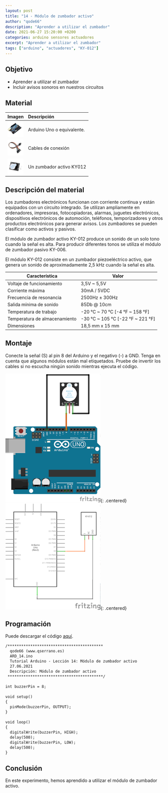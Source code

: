 ```yaml
---
layout: post
title: "14 - Módulo de zumbador activo"
author: "qode66"
description: "Aprender a utilizar el zumbador"
date: 2021-06-27 15:20:00 +0200
categories: arduino sensores actuadores
excerpt: "Aprender a utilizar el zumbador"
tags: ["arduino", "actuadores", "KY-012"]
---
```


[img1]: /assets/imatges/ard/ard_14_01.png "Montaje"
[img2]: /assets/imatges/ard/ard_14_02.png "Esquema eléctrico"

## Objetivo

- Aprender a utilizar el zumbador
- Incluir avisos sonoros en nuestros circuitos

## Material

|                               Imagen                               | Descripción                |
| :----------------------------------------------------------------: | :------------------------ |
| <img src="/assets/imatges/mat/mat_unor3.png" width="50" height="50">  | Arduino Uno o equivalente. |
| <img src="/assets/imatges/mat/mat_cables.png" width="50" height="50"> | Cables de conexión        |
| <img src="/assets/imatges/mat/mat_KY-012.png" width="50" height="50"> | Un zumbador activo KY012  |

## Descripción del material

Los zumbadores electrónicos funcionan con corriente continua y están
equipados con un circuito integrado. Se utilizan ampliamente en ordenadores,
impresoras, fotocopiadoras, alarmas, juguetes electrónicos,
dispositivos electrónicos de automoción, teléfonos, temporizadores y otros
productos electrónicos para generar avisos. Los zumbadores se pueden
clasificar como activos y pasivos.

El módulo de zumbador activo KY-012 produce un sonido de un solo tono cuando la
señal es alta. Para producir diferentes tonos se utiliza el módulo de
zumbador pasivo KY-006.

El módulo KY-012 consiste en un zumbador piezoeléctrico activo, que
genera un sonido de aproximadamente 2,5 kHz cuando la señal es alta.

| Característica               | Valor                                 |
| ---------------------------- | ------------------------------------- |
| Voltaje de funcionamiento     | 3,5V ~ 5,5V                           |
| Corriente máxima             | 30mA / 5VDC                           |
| Frecuencia de resonancia     | 2500Hz ± 300Hz                        |
| Salida mínima de sonido      | 85Db @ 10cm                           |
| Temperatura de trabajo       | -20 °C ~ 70 °C [-4 °F ~ 158 °F]   |
| Temperatura de almacenamiento | -30 °C ~ 105 °C [-22 °F ~ 221 °F] |
| Dimensiones                  | 18,5 mm x 15 mm                       |

## Montaje

Conecte la señal (S) al pin 8 del Arduino y el negativo (-) a GND.
Tenga en cuenta que algunos módulos están mal etiquetados. Pruebe
de invertir los cables si no escucha ningún sonido mientras ejecuta el código.

![Montaje][img1]{: .centered}
![Esquema eléctrico][img2]{: .centered}

## Programación

Puede descargar el código
[aquí](https://drive.google.com/file/d/13Mxdfbo0VG3rP-PNCun1Ep957xYQfdPR/view?usp=share_link).

```Arduino
/******************************************
  qode66 (www.qserrano.es)
  ARD_14.ino
  Tutorial Arduino - Lección 14: Módulo de zumbador activo
  27.06.2021
  Descripción: Módulo de zumbador activo
 ******************************************/

int buzzerPin = 8;

void setup()
{
  pinMode(buzzerPin, OUTPUT);
}

void loop()
{
  digitalWrite(buzzerPin, HIGH);
  delay(500);
  digitalWrite(buzzerPin, LOW);
  delay(500);
}
```

## Conclusión

En este experimento, hemos aprendido a utilizar el módulo de zumbador activo.
